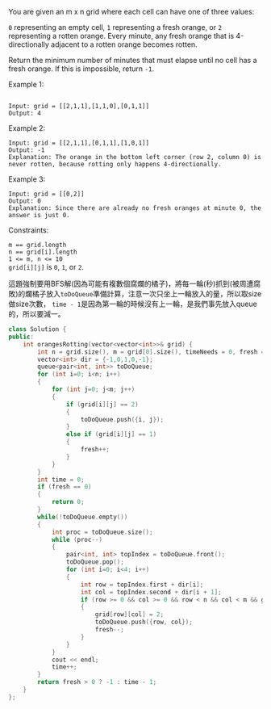 You are given an m x n grid where each cell can have one of three values:

``0`` representing an empty cell,
``1`` representing a fresh orange, or
``2`` representing a rotten orange.
Every minute, any fresh orange that is 4-directionally adjacent to a rotten orange becomes rotten.

Return the minimum number of minutes that must elapse until no cell has a fresh orange. If this is impossible, return ``-1``.

 

Example 1:
```

Input: grid = [[2,1,1],[1,1,0],[0,1,1]]
Output: 4
```
Example 2:
```
Input: grid = [[2,1,1],[0,1,1],[1,0,1]]
Output: -1
Explanation: The orange in the bottom left corner (row 2, column 0) is never rotten, because rotting only happens 4-directionally.
```
Example 3:
```
Input: grid = [[0,2]]
Output: 0
Explanation: Since there are already no fresh oranges at minute 0, the answer is just 0.
```
 

Constraints:  

``m == grid.length``  
``n == grid[i].length``  
``1 <= m, n <= 10``  
``grid[i][j]`` is ``0``, ``1``, or ``2``.  
  
這題強制要用BFS解(因為可能有複數個腐爛的橘子)，將每一輪(秒)抓到(被周遭腐敗)的爛橘子放入``toDoQueue``準備計算，注意一次只坐上一輪放入的量，所以取size做size次數，
``time - 1``是因為第一輪的時候沒有上一輪，是我們事先放入queue的，所以要減一。
```c++
class Solution {
public:
    int orangesRotting(vector<vector<int>>& grid) {
        int n = grid.size(), m = grid[0].size(), timeNeeds = 0, fresh = 0;
        vector<int> dir = {-1,0,1,0,-1};
        queue<pair<int, int>> toDoQueue;
        for (int i=0; i<n; i++)
        {
            for (int j=0; j<m; j++)
            {
                if (grid[i][j] == 2)
                {
                    toDoQueue.push({i, j});
                }
                else if (grid[i][j] == 1)
                {
                    fresh++;
                }
            }
        }
        int time = 0;
        if (fresh == 0)
        {
            return 0;
        }
        while(!toDoQueue.empty())
        {
            int proc = toDoQueue.size();
            while (proc--)
            {
                pair<int, int> topIndex = toDoQueue.front();
                toDoQueue.pop();
                for (int i=0; i<4; i++)
                {
                    int row = topIndex.first + dir[i];
                    int col = topIndex.second + dir[i + 1];
                    if (row >= 0 && col >= 0 && row < n && col < m && grid[row][col] == 1)
                    {
                        grid[row][col] = 2;
                        toDoQueue.push({row, col});
                        fresh--;
                    }
                }
            }
            cout << endl;
            time++;
        }
        return fresh > 0 ? -1 : time - 1;
    }
};
```

